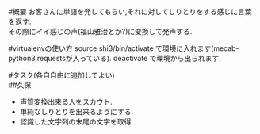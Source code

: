 #概要
お客さんに単語を発してもらい,それに対してしりとりをする感じに言葉を返す.  
その際にイイ感じの声(福山雅治とか?)に変換して発声する.

#virtualenvの使い方
source shi3/bin/activate で環境に入れます(mecab-python3,requestsが入っている).
deactivate で環境から出られます.

#タスク(各自自由に追加してよい)  
##久保
* 声質変換出来る人をスカウト.
* 単純なしりとりを出来るようにする.
* 認識した文字列の末尾の文字を取得.


